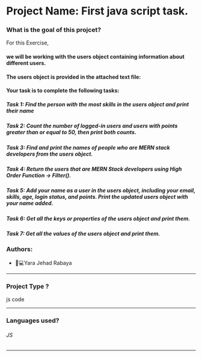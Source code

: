 # Project Name: First java script task.
### What is the goal of this projcet?
For this Exercise,
#### we will be working with the users object containing information about different users.
#### The users object is provided in the attached text file:
#### Your task is to complete the following tasks:
##### Task 1: Find the person with the most skills in the users object and print their name
##### Task 2: Count the number of logged-in users and users with points greater than or equal to 50, then print both counts.
##### Task 3: Find and print the names of people who are MERN stack developers from the users object.
##### Task 4: Return the users that are MERN Stack developers using High Order Function -> Filter().
##### Task 5:  Add your name as a user in the users object, including your email, skills, age, login status, and points. Print the updated users object with your name added.
##### Task 6: Get all the keys or properties of the users object and print them.
##### Task 7: Get all the values of the users object and print them.

### Authors:
* 	👩💻Yara Jehad Rabaya
_______________________________________________________________________________________________________________________
### Project Type ?
js code
_______________________________________________________________________________________________________________________
### Languages used?
###### JS
______________________________________________________________________________________________________________________


